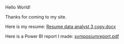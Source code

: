 Hello World!

Thanks for coming to my site.

Here is my resume:
[Resume data analyst 3 copy.docx](https://github.com/lord-voldemort182/lord-voldemort182.github.io/files/14816985/Resume.data.analyst.3.copy.docx)

Here is a Power BI report I made:
[symposiumreport.pdf](https://github.com/lord-voldemort182/lord-voldemort182.github.io/files/14816991/symposiumreport.pdf)
